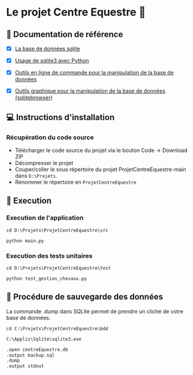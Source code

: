 Le projet Centre Equestre :horse:
=======



:notebook: Documentation de référence 
-----------

- [x] [La base de données sqlite](https://www.sqlite.org)
- [x] [Usage de sqlite3 avec Python](https://docs.python.org/3/library/sqlite3.html)
- [x] [Outils en ligne de commande pour la manipulation de la base de données](https://www.sqlite.org/cli.html)
- [x] [Outils graphique pour la manipulation de la base de données (sqlitebrowser) ](https://sqlitebrowser.org)



:computer: Instructions d'installation 
-----------


### Récupération du code source

- Télécharger le code source du projet via le bouton Code -> Download ZIP
- Décompresser le projet
- Couper/coller le sous répertoire du projet ProjetCentreEquestre-main dans `D:\Projets`.
- Renommer le répertoire en `ProjetCentreEquestre`



:bicyclist: Execution 
-----------


###  Execution de l'application

`cd D:\Projets\ProjetCentreEquestre\src`

`python main.py`


###  Execution des tests unitaires

`cd D:\Projets\ProjetCentreEquestre\test`

`python test_gestion_chevaux.py`


:floppy_disk: Procédure de sauvegarde des données 
-----------
La commande .dump dans SQLite permet de prendre un cliché de votre base de données.

`cd C:\Projets\ProjetCentreEquestre\bdd`

`C:\Applis\Sqlite\sqlite3.exe`

```txt
.open centreEquestre.db
.output backup.sql
.dump
.output stdout
```

